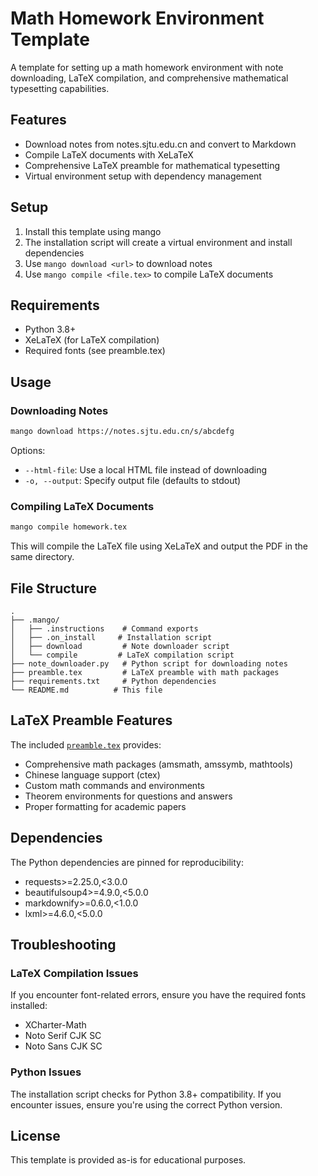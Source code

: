 # Math Homework Environment Template

A template for setting up a math homework environment with note downloading, LaTeX compilation, and comprehensive mathematical typesetting capabilities.

## Features

- Download notes from notes.sjtu.edu.cn and convert to Markdown
- Compile LaTeX documents with XeLaTeX
- Comprehensive LaTeX preamble for mathematical typesetting
- Virtual environment setup with dependency management

## Setup

1. Install this template using mango
2. The installation script will create a virtual environment and install dependencies
3. Use `mango download <url>` to download notes
4. Use `mango compile <file.tex>` to compile LaTeX documents

## Requirements

- Python 3.8+
- XeLaTeX (for LaTeX compilation)
- Required fonts (see preamble.tex)

## Usage

### Downloading Notes

```bash
mango download https://notes.sjtu.edu.cn/s/abcdefg
```

Options:
- `--html-file`: Use a local HTML file instead of downloading
- `-o, --output`: Specify output file (defaults to stdout)

### Compiling LaTeX Documents

```bash
mango compile homework.tex
```

This will compile the LaTeX file using XeLaTeX and output the PDF in the same directory.

## File Structure

```
.
├── .mango/
│   ├── .instructions    # Command exports
│   ├── .on_install     # Installation script
│   ├── download         # Note downloader script
│   └── compile         # LaTeX compilation script
├── note_downloader.py   # Python script for downloading notes
├── preamble.tex         # LaTeX preamble with math packages
├── requirements.txt     # Python dependencies
└── README.md          # This file
```

## LaTeX Preamble Features

The included [`preamble.tex`](preamble.tex) provides:

- Comprehensive math packages (amsmath, amssymb, mathtools)
- Chinese language support (ctex)
- Custom math commands and environments
- Theorem environments for questions and answers
- Proper formatting for academic papers

## Dependencies

The Python dependencies are pinned for reproducibility:

- requests>=2.25.0,<3.0.0
- beautifulsoup4>=4.9.0,<5.0.0
- markdownify>=0.6.0,<1.0.0
- lxml>=4.6.0,<5.0.0

## Troubleshooting

### LaTeX Compilation Issues

If you encounter font-related errors, ensure you have the required fonts installed:
- XCharter-Math
- Noto Serif CJK SC
- Noto Sans CJK SC

### Python Issues

The installation script checks for Python 3.8+ compatibility. If you encounter issues, ensure you're using the correct Python version.

## License

This template is provided as-is for educational purposes.